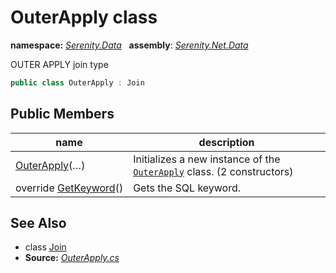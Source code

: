 # OuterApply class
**namespace:** *[Serenity.Data](../README.md#serenity.data-namespace)*   **assembly**: *[Serenity.Net.Data](../README.md)*

OUTER APPLY join type

```csharp
public class OuterApply : Join
```

## Public Members

| name | description |
| --- | --- |
| [OuterApply](OuterApply/OuterApply.md)(…) | Initializes a new instance of the [`OuterApply`](OuterApply.md) class. (2 constructors) |
| override [GetKeyword](OuterApply/GetKeyword.md)() | Gets the SQL keyword. |

## See Also

* class [Join](Join.md)
* **Source:** *[OuterApply.cs](https://github.com/serenity-is/Serenity/blob/master/src/Serenity.Net.Data/Join/OuterApply.cs)*